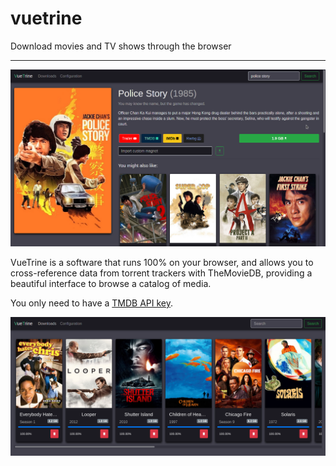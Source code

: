 # vuetrine

Download movies and TV shows through the browser

---

![Downloads](./readme/movie.png)

VueTrine is a software that runs 100% on your browser, and allows you to cross-reference data from torrent trackers with TheMovieDB, providing a beautiful interface to browse a catalog of media.

You only need to have a [TMDB API key](https://www.themoviedb.org/settings/api).

![Downloads](./readme/downloads.png)
